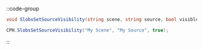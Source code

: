 ::code-group
  ```csharp [Method]
  void SlobsSetSourceVisibility(string scene, string source, bool visible, int connection = 0);
  ```
  ```csharp [Example]
  CPH.SlobsSetSourceVisibility("My Scene", "My Source", true);
  ```
::